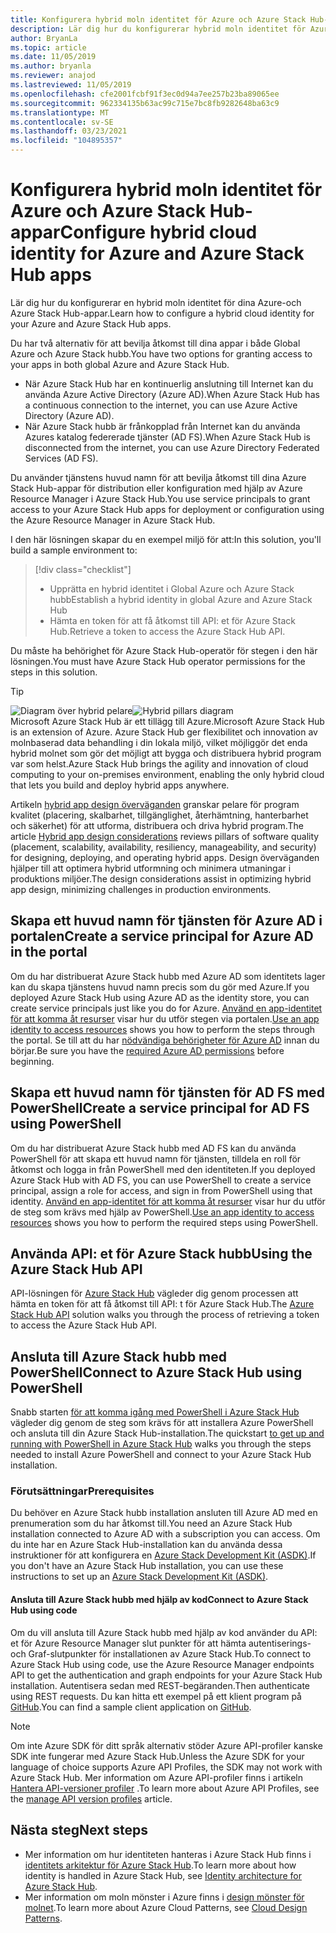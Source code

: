 ```yaml
---
title: Konfigurera hybrid moln identitet för Azure och Azure Stack Hub-appar
description: Lär dig hur du konfigurerar hybrid moln identitet för Azure och Azure Stack Hub-appar.
author: BryanLa
ms.topic: article
ms.date: 11/05/2019
ms.author: bryanla
ms.reviewer: anajod
ms.lastreviewed: 11/05/2019
ms.openlocfilehash: cfe2001fcbf91f3ec0d94a7ee257b23ba89065ee
ms.sourcegitcommit: 962334135b63ac99c715e7bc8fb9282648ba63c9
ms.translationtype: MT
ms.contentlocale: sv-SE
ms.lasthandoff: 03/23/2021
ms.locfileid: "104895357"
---
```

# <a name="configure-hybrid-cloud-identity-for-azure-and-azure-stack-hub-apps"></a><span data-ttu-id="a5327-103">Konfigurera hybrid moln identitet för Azure och Azure Stack Hub-appar</span><span class="sxs-lookup"><span data-stu-id="a5327-103">Configure hybrid cloud identity for Azure and Azure Stack Hub apps</span></span>

<span data-ttu-id="a5327-104">Lär dig hur du konfigurerar en hybrid moln identitet för dina Azure-och Azure Stack Hub-appar.</span><span class="sxs-lookup"><span data-stu-id="a5327-104">Learn how to configure a hybrid cloud identity for your Azure and Azure Stack Hub apps.</span></span>

<span data-ttu-id="a5327-105">Du har två alternativ för att bevilja åtkomst till dina appar i både Global Azure och Azure Stack hubb.</span><span class="sxs-lookup"><span data-stu-id="a5327-105">You have two options for granting access to your apps in both global Azure and Azure Stack Hub.</span></span>

 * <span data-ttu-id="a5327-106">När Azure Stack Hub har en kontinuerlig anslutning till Internet kan du använda Azure Active Directory (Azure AD).</span><span class="sxs-lookup"><span data-stu-id="a5327-106">When Azure Stack Hub has a continuous connection to the internet, you can use Azure Active Directory (Azure AD).</span></span>
 * <span data-ttu-id="a5327-107">När Azure Stack hubb är frånkopplad från Internet kan du använda Azures katalog federerade tjänster (AD FS).</span><span class="sxs-lookup"><span data-stu-id="a5327-107">When Azure Stack Hub is disconnected from the internet, you can use Azure Directory Federated Services (AD FS).</span></span>

<span data-ttu-id="a5327-108">Du använder tjänstens huvud namn för att bevilja åtkomst till dina Azure Stack Hub-appar för distribution eller konfiguration med hjälp av Azure Resource Manager i Azure Stack Hub.</span><span class="sxs-lookup"><span data-stu-id="a5327-108">You use service principals to grant access to your Azure Stack Hub apps for deployment or configuration using the Azure Resource Manager in Azure Stack Hub.</span></span>

<span data-ttu-id="a5327-109">I den här lösningen skapar du en exempel miljö för att:</span><span class="sxs-lookup"><span data-stu-id="a5327-109">In this solution, you'll build a sample environment to:</span></span>

> [!div class="checklist"]
> - <span data-ttu-id="a5327-110">Upprätta en hybrid identitet i Global Azure och Azure Stack hubb</span><span class="sxs-lookup"><span data-stu-id="a5327-110">Establish a hybrid identity in global Azure and Azure Stack Hub</span></span>
> - <span data-ttu-id="a5327-111">Hämta en token för att få åtkomst till API: et för Azure Stack Hub.</span><span class="sxs-lookup"><span data-stu-id="a5327-111">Retrieve a token to access the Azure Stack Hub API.</span></span>

<span data-ttu-id="a5327-112">Du måste ha behörighet för Azure Stack Hub-operatör för stegen i den här lösningen.</span><span class="sxs-lookup"><span data-stu-id="a5327-112">You must have Azure Stack Hub operator permissions for the steps in this solution.</span></span>

> [!Tip]  
> <span data-ttu-id="a5327-113">![Diagram över hybrid pelare](./media/solution-deployment-guide-cross-cloud-scaling/hybrid-pillars.png)</span><span class="sxs-lookup"><span data-stu-id="a5327-113">![Hybrid pillars diagram](./media/solution-deployment-guide-cross-cloud-scaling/hybrid-pillars.png)</span></span>  
> <span data-ttu-id="a5327-114">Microsoft Azure Stack Hub är ett tillägg till Azure.</span><span class="sxs-lookup"><span data-stu-id="a5327-114">Microsoft Azure Stack Hub is an extension of Azure.</span></span> <span data-ttu-id="a5327-115">Azure Stack Hub ger flexibilitet och innovation av molnbaserad data behandling i din lokala miljö, vilket möjliggör det enda hybrid molnet som gör det möjligt att bygga och distribuera hybrid program var som helst.</span><span class="sxs-lookup"><span data-stu-id="a5327-115">Azure Stack Hub brings the agility and innovation of cloud computing to your on-premises environment, enabling the only hybrid cloud that lets you build and deploy hybrid apps anywhere.</span></span>  
> 
> <span data-ttu-id="a5327-116">Artikeln [hybrid app design överväganden](overview-app-design-considerations.md) granskar pelare för program kvalitet (placering, skalbarhet, tillgänglighet, återhämtning, hanterbarhet och säkerhet) för att utforma, distribuera och driva hybrid program.</span><span class="sxs-lookup"><span data-stu-id="a5327-116">The article [Hybrid app design considerations](overview-app-design-considerations.md) reviews pillars of software quality (placement, scalability, availability, resiliency, manageability, and security) for designing, deploying, and operating hybrid apps.</span></span> <span data-ttu-id="a5327-117">Design överväganden hjälper till att optimera hybrid utformning och minimera utmaningar i produktions miljöer.</span><span class="sxs-lookup"><span data-stu-id="a5327-117">The design considerations assist in optimizing hybrid app design, minimizing challenges in production environments.</span></span>

## <a name="create-a-service-principal-for-azure-ad-in-the-portal"></a><span data-ttu-id="a5327-118">Skapa ett huvud namn för tjänsten för Azure AD i portalen</span><span class="sxs-lookup"><span data-stu-id="a5327-118">Create a service principal for Azure AD in the portal</span></span>

<span data-ttu-id="a5327-119">Om du har distribuerat Azure Stack hubb med Azure AD som identitets lager kan du skapa tjänstens huvud namn precis som du gör med Azure.</span><span class="sxs-lookup"><span data-stu-id="a5327-119">If you deployed Azure Stack Hub using Azure AD as the identity store, you can create service principals just like you do for Azure.</span></span> <span data-ttu-id="a5327-120">[Använd en app-identitet för att komma åt resurser](/azure-stack/operator/azure-stack-create-service-principals#manage-an-azure-ad-app-identity) visar hur du utför stegen via portalen.</span><span class="sxs-lookup"><span data-stu-id="a5327-120">[Use an app identity to access resources](/azure-stack/operator/azure-stack-create-service-principals#manage-an-azure-ad-app-identity) shows you how to perform the steps through the portal.</span></span> <span data-ttu-id="a5327-121">Se till att du har [nödvändiga behörigheter för Azure AD](/azure/azure-resource-manager/resource-group-create-service-principal-portal#required-permissions) innan du börjar.</span><span class="sxs-lookup"><span data-stu-id="a5327-121">Be sure you have the [required Azure AD permissions](/azure/azure-resource-manager/resource-group-create-service-principal-portal#required-permissions) before beginning.</span></span>

## <a name="create-a-service-principal-for-ad-fs-using-powershell"></a><span data-ttu-id="a5327-122">Skapa ett huvud namn för tjänsten för AD FS med PowerShell</span><span class="sxs-lookup"><span data-stu-id="a5327-122">Create a service principal for AD FS using PowerShell</span></span>

<span data-ttu-id="a5327-123">Om du har distribuerat Azure Stack hubb med AD FS kan du använda PowerShell för att skapa ett huvud namn för tjänsten, tilldela en roll för åtkomst och logga in från PowerShell med den identiteten.</span><span class="sxs-lookup"><span data-stu-id="a5327-123">If you deployed Azure Stack Hub with AD FS, you can use PowerShell to create a service principal, assign a role for access, and sign in from PowerShell using that identity.</span></span> <span data-ttu-id="a5327-124">[Använd en app-identitet för att komma åt resurser](/azure-stack/operator/azure-stack-create-service-principals#manage-an-ad-fs-app-identity) visar hur du utför de steg som krävs med hjälp av PowerShell.</span><span class="sxs-lookup"><span data-stu-id="a5327-124">[Use an app identity to access resources](/azure-stack/operator/azure-stack-create-service-principals#manage-an-ad-fs-app-identity) shows you how to perform the required steps using PowerShell.</span></span>

## <a name="using-the-azure-stack-hub-api"></a><span data-ttu-id="a5327-125">Använda API: et för Azure Stack hubb</span><span class="sxs-lookup"><span data-stu-id="a5327-125">Using the Azure Stack Hub API</span></span>

<span data-ttu-id="a5327-126">API-lösningen för [Azure Stack Hub](/azure-stack/user/azure-stack-rest-api-use)  vägleder dig genom processen att hämta en token för att få åtkomst till API: t för Azure Stack Hub.</span><span class="sxs-lookup"><span data-stu-id="a5327-126">The [Azure Stack Hub API](/azure-stack/user/azure-stack-rest-api-use)  solution walks you through the process of retrieving a token to access the Azure Stack Hub API.</span></span>

## <a name="connect-to-azure-stack-hub-using-powershell"></a><span data-ttu-id="a5327-127">Ansluta till Azure Stack hubb med PowerShell</span><span class="sxs-lookup"><span data-stu-id="a5327-127">Connect to Azure Stack Hub using PowerShell</span></span>

<span data-ttu-id="a5327-128">Snabb starten [för att komma igång med PowerShell i Azure Stack Hub](/azure-stack/operator/azure-stack-powershell-install) vägleder dig genom de steg som krävs för att installera Azure PowerShell och ansluta till din Azure Stack Hub-installation.</span><span class="sxs-lookup"><span data-stu-id="a5327-128">The quickstart [to get up and running with PowerShell in Azure Stack Hub](/azure-stack/operator/azure-stack-powershell-install) walks you through the steps needed to install Azure PowerShell and connect to your Azure Stack Hub installation.</span></span>

### <a name="prerequisites"></a><span data-ttu-id="a5327-129">Förutsättningar</span><span class="sxs-lookup"><span data-stu-id="a5327-129">Prerequisites</span></span>

<span data-ttu-id="a5327-130">Du behöver en Azure Stack hubb installation ansluten till Azure AD med en prenumeration som du har åtkomst till.</span><span class="sxs-lookup"><span data-stu-id="a5327-130">You need an Azure Stack Hub installation connected to Azure AD with a subscription you can access.</span></span> <span data-ttu-id="a5327-131">Om du inte har en Azure Stack Hub-installation kan du använda dessa instruktioner för att konfigurera en [Azure Stack Development Kit (ASDK)](/azure-stack/asdk/asdk-install).</span><span class="sxs-lookup"><span data-stu-id="a5327-131">If you don't have an Azure Stack Hub installation, you can use these instructions to set up an [Azure Stack Development Kit (ASDK)](/azure-stack/asdk/asdk-install).</span></span>

#### <a name="connect-to-azure-stack-hub-using-code"></a><span data-ttu-id="a5327-132">Ansluta till Azure Stack hubb med hjälp av kod</span><span class="sxs-lookup"><span data-stu-id="a5327-132">Connect to Azure Stack Hub using code</span></span>

<span data-ttu-id="a5327-133">Om du vill ansluta till Azure Stack hubb med hjälp av kod använder du API: et för Azure Resource Manager slut punkter för att hämta autentiserings-och Graf-slutpunkter för installationen av Azure Stack Hub.</span><span class="sxs-lookup"><span data-stu-id="a5327-133">To connect to Azure Stack Hub using code, use the Azure Resource Manager endpoints API to get the authentication and graph endpoints for your Azure Stack Hub installation.</span></span> <span data-ttu-id="a5327-134">Autentisera sedan med REST-begäranden.</span><span class="sxs-lookup"><span data-stu-id="a5327-134">Then authenticate using REST requests.</span></span> <span data-ttu-id="a5327-135">Du kan hitta ett exempel på ett klient program på [GitHub](https://github.com/shriramnat/HybridARMApplication).</span><span class="sxs-lookup"><span data-stu-id="a5327-135">You can find a sample client application on [GitHub](https://github.com/shriramnat/HybridARMApplication).</span></span>

>[!Note]
><span data-ttu-id="a5327-136">Om inte Azure SDK för ditt språk alternativ stöder Azure API-profiler kanske SDK inte fungerar med Azure Stack Hub.</span><span class="sxs-lookup"><span data-stu-id="a5327-136">Unless the Azure SDK for your language of choice supports Azure API Profiles, the SDK may not work with Azure Stack Hub.</span></span> <span data-ttu-id="a5327-137">Mer information om Azure API-profiler finns i artikeln [Hantera API-versioner profiler](/azure-stack/user/azure-stack-version-profiles) .</span><span class="sxs-lookup"><span data-stu-id="a5327-137">To learn more about Azure API Profiles, see the [manage API version profiles](/azure-stack/user/azure-stack-version-profiles) article.</span></span>

## <a name="next-steps"></a><span data-ttu-id="a5327-138">Nästa steg</span><span class="sxs-lookup"><span data-stu-id="a5327-138">Next steps</span></span>

- <span data-ttu-id="a5327-139">Mer information om hur identiteten hanteras i Azure Stack Hub finns i [identitets arkitektur för Azure Stack Hub](/azure-stack/operator/azure-stack-identity-architecture).</span><span class="sxs-lookup"><span data-stu-id="a5327-139">To learn more about how identity is handled in Azure Stack Hub, see [Identity architecture for Azure Stack Hub](/azure-stack/operator/azure-stack-identity-architecture).</span></span>
- <span data-ttu-id="a5327-140">Mer information om moln mönster i Azure finns i [design mönster för molnet](/azure/architecture/patterns).</span><span class="sxs-lookup"><span data-stu-id="a5327-140">To learn more about Azure Cloud Patterns, see [Cloud Design Patterns](/azure/architecture/patterns).</span></span>
